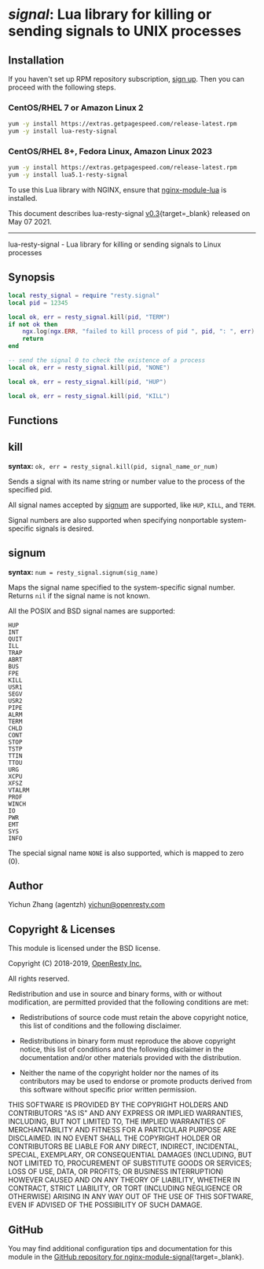 # *signal*: Lua library for killing or sending signals to UNIX processes


## Installation

If you haven't set up RPM repository subscription, [sign up](https://www.getpagespeed.com/repo-subscribe). Then you can proceed with the following steps.

### CentOS/RHEL 7 or Amazon Linux 2

```bash
yum -y install https://extras.getpagespeed.com/release-latest.rpm
yum -y install lua-resty-signal
```

### CentOS/RHEL 8+, Fedora Linux, Amazon Linux 2023

```bash
yum -y install https://extras.getpagespeed.com/release-latest.rpm
yum -y install lua5.1-resty-signal
```


To use this Lua library with NGINX, ensure that [nginx-module-lua](../modules/lua.md) is installed.

This document describes lua-resty-signal [v0.3](https://github.com/openresty/lua-resty-signal/releases/tag/v0.03){target=_blank} 
released on May 07 2021.
    
<hr />

lua-resty-signal - Lua library for killing or sending signals to Linux processes

## Synopsis

```lua
local resty_signal = require "resty.signal"
local pid = 12345

local ok, err = resty_signal.kill(pid, "TERM")
if not ok then
    ngx.log(ngx.ERR, "failed to kill process of pid ", pid, ": ", err)
    return
end

-- send the signal 0 to check the existence of a process
local ok, err = resty_signal.kill(pid, "NONE")

local ok, err = resty_signal.kill(pid, "HUP")

local ok, err = resty_signal.kill(pid, "KILL")
```

## Functions

## kill

**syntax:** `ok, err = resty_signal.kill(pid, signal_name_or_num)`

Sends a signal with its name string or number value to the process of the
specified pid.

All signal names accepted by [signum](#signum) are supported, like `HUP`,
`KILL`, and `TERM`.

Signal numbers are also supported when specifying nonportable system-specific
signals is desired.

## signum

**syntax:** `num = resty_signal.signum(sig_name)`

Maps the signal name specified to the system-specific signal number. Returns
`nil` if the signal name is not known.

All the POSIX and BSD signal names are supported:

```
HUP
INT
QUIT
ILL
TRAP
ABRT
BUS
FPE
KILL
USR1
SEGV
USR2
PIPE
ALRM
TERM
CHLD
CONT
STOP
TSTP
TTIN
TTOU
URG
XCPU
XFSZ
VTALRM
PROF
WINCH
IO
PWR
EMT
SYS
INFO
```

The special signal name `NONE` is also supported, which is mapped to zero (0).

## Author

Yichun Zhang (agentzh) <yichun@openresty.com>

## Copyright & Licenses

This module is licensed under the BSD license.

Copyright (C) 2018-2019, [OpenResty Inc.](https://openresty.com)

All rights reserved.

Redistribution and use in source and binary forms, with or without modification, are permitted provided that the following conditions are met:

* Redistributions of source code must retain the above copyright notice, this list of conditions and the following disclaimer.

* Redistributions in binary form must reproduce the above copyright notice, this list of conditions and the following disclaimer in the documentation and/or other materials provided with the distribution.

* Neither the name of the copyright holder nor the names of its contributors may be used to endorse or promote products derived from this software without specific prior written permission.

THIS SOFTWARE IS PROVIDED BY THE COPYRIGHT HOLDERS AND CONTRIBUTORS "AS IS" AND ANY EXPRESS OR IMPLIED WARRANTIES, INCLUDING, BUT NOT LIMITED TO, THE IMPLIED WARRANTIES OF MERCHANTABILITY AND FITNESS FOR A PARTICULAR PURPOSE ARE DISCLAIMED. IN NO EVENT SHALL THE COPYRIGHT HOLDER OR CONTRIBUTORS BE LIABLE FOR ANY DIRECT, INDIRECT, INCIDENTAL, SPECIAL, EXEMPLARY, OR CONSEQUENTIAL DAMAGES (INCLUDING, BUT NOT LIMITED TO, PROCUREMENT OF SUBSTITUTE GOODS OR SERVICES; LOSS OF USE, DATA, OR PROFITS; OR BUSINESS INTERRUPTION) HOWEVER CAUSED AND ON ANY THEORY OF LIABILITY, WHETHER IN CONTRACT, STRICT LIABILITY, OR TORT (INCLUDING NEGLIGENCE OR OTHERWISE) ARISING IN ANY WAY OUT OF THE USE OF THIS SOFTWARE, EVEN IF ADVISED OF THE POSSIBILITY OF SUCH DAMAGE.


## GitHub

You may find additional configuration tips and documentation for this module in the [GitHub repository for 
nginx-module-signal](https://github.com/openresty/lua-resty-signal){target=_blank}.